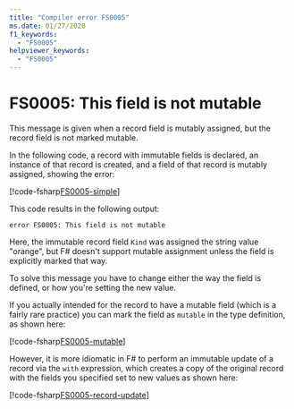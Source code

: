 ```yaml
---
title: "Compiler error FS0005"
ms.date: 01/27/2020
f1_keywords:
  - "FS0005"
helpviewer_keywords:
  - "FS0005"
---
```


# FS0005: This field is not mutable

This message is given when a record field is mutably assigned, but the record field is not marked mutable.

In the following code, a record with immutable fields is declared, an instance of that record is created, and a field of that record is mutably assigned, showing the error:

[!code-fsharp[FS0005-simple](~/samples/snippets/fsharp/compiler-messages/fs0005.fs#L2-L8)]

This code results in the following output:

```text
error FS0005: This field is not mutable
```

Here, the immutable record field `Kind` was assigned the string value "orange", but F# doesn't support mutable assignment unless the field is explicitly marked that way.

To solve this message you have to change either the way the field is defined, or how you're setting the new value.

If you actually intended for the record to have a mutable field (which is a fairly rare practice) you can mark the field as `mutable` in the type definition, as shown here:

[!code-fsharp[FS0005-mutable](~/samples/snippets/fsharp/compiler-messages/fs0005.fs#L11-L17)]

However, it is more idiomatic in F# to perform an immutable update of a record via the `with` expression, which creates a copy of the original record with the fields you specified set to new values as shown here:

[!code-fsharp[FS0005-record-update](~/samples/snippets/fsharp/compiler-messages/fs0005.fs#L20-L26)]
